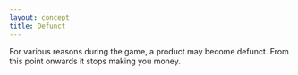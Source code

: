 ```yaml
---
layout: concept
title: Defunct
---
```

For various reasons during the game, a product may become defunct. From this point onwards it stops making you money.
